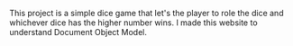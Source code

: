 This project is a simple dice game that let's the player to role the dice and whichever dice has the higher number wins. I made this website to understand Document Object Model.
